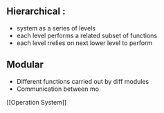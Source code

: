 ## Hierarchical :
- system as a series of levels
- each level performs a related subset of functions
- each level rrelies on next lower level to perform
## Modular
- Different functions carried out by diff modules
- Communication between mo

[[Operation System]]